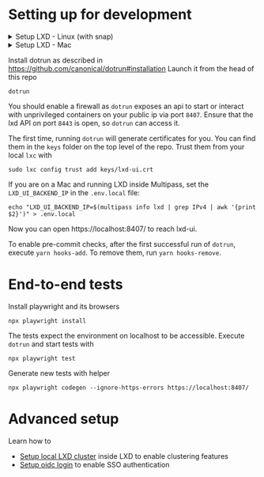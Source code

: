 # Setting up for development

<details>
  <summary>Setup LXD - Linux (with snap)</summary>
  <br/>
  <pre><code>snap install lxd
lxd init # can accept all defaults
lxc config set core.https_address "[::]:8443"</code></pre>
</details>

<details>
  <summary>Setup LXD - Mac</summary>
  <br/>

  > :warning: **VM instances cannot be created with LXC + Multipass on a Mac**. Nested virtualization is unsupported.

  First, if you have not already, you need to install [Homebrew](https://brew.sh/).

  Then install LXC client with brew:

  <pre><code>brew install lxc</code></pre>

  LXD cannot run natively on a Mac, so you need to connect LXC to a remote LXD server. You can set up one inside a Multipass instance. [How to install Multipass on macOS - Using brew](https://multipass.run/docs/installing-on-macos#heading--use-brew)

  Once you have LXC and Multipass installed, we can create a Multipass instance where we will run the LXD daemon:

  <pre><code># launch a new instance called "lxd" with 2 CPUs, 4G memory, and 50G of disk space - gauge these values as you prefer
multipass launch -n lxd -c 2 -m 4G -d 50G</code></pre>

  If you get the `Launched: lxd` output, it means that the command succeeded. We can now launch a shell into the newly created instance:

  <pre><code>multipass shell lxd</code></pre>

  You should be greeted with the Ubuntu shell login message `Welcome to Ubuntu ...`. Make sure the latest version of LXD is installed:

  <pre><code>sudo snap refresh lxd --channel=latest/stable</code></pre>

  This command will either output `snap "lxd" has no updates available` or update lxd to the latest stable version.

  Initialise LXD - replace `your-password` with a password of your choice - and then close the multipass shell:

  <pre><code>sudo lxd init --auto --trust-password your-password --network-address '[::]'
exit</code></pre>

  Connect the LXD server in Multipass to the local LXC. In a terminal on your Mac, run:

  <pre><code>lxc remote add default $(multipass info lxd | grep IPv4 | awk '{print $2}') --password your-password --accept-certificate</code></pre>

  (replace `your-password` with the password you selected before)

  You should get a message saying: `Client certificate now trusted by server: default`

  Switch the remote to the `default` server that we have just added:

  <pre><code>lxc remote switch default</code></pre>

  Launch an instance with the lxc command on your Mac:

  <pre><code>lxc launch ubuntu:jammy test-jammy</code></pre>

  If this succeeds, the setup of LXC and LXD is complete. Finally, expose the API on port 8443:

  <pre><code>lxc config set core.https_address "[::]:8443"</code></pre>
</details>

Install dotrun as described in https://github.com/canonical/dotrun#installation Launch it from the head of this repo

    dotrun

You should enable a firewall as `dotrun` exposes an api to start or interact with unprivileged containers on your public
ip via port `8407`. Ensure that the lxd API on port `8443` is open, so `dotrun` can access it.

The first time, running `dotrun` will generate certificates for you. You can find them in the `keys` folder on the top level of
the repo. Trust them from your local `lxc` with

    sudo lxc config trust add keys/lxd-ui.crt

If you are on a Mac and running LXD inside Multipass, set the `LXD_UI_BACKEND_IP` in the `.env.local` file:

    echo "LXD_UI_BACKEND_IP=$(multipass info lxd | grep IPv4 | awk '{print $2}')" > .env.local

Now you can open https://localhost:8407/ to reach lxd-ui.

To enable pre-commit checks, after the first successful run of `dotrun`, execute `yarn hooks-add`. To remove them, run `yarn hooks-remove`.

# End-to-end tests

Install playwright and its browsers

    npx playwright install

The tests expect the environment on localhost to be accessible. Execute `dotrun` and start tests with

    npx playwright test

Generate new tests with helper

    npx playwright codegen --ignore-https-errors https://localhost:8407/

# Advanced setup

Learn how to 
- [Setup local LXD cluster](https://github.com/canonical/lxd-ui/wiki/Setup-local-LXD-cluster) inside LXD to enable clustering features
- [Setup oidc login](https://github.com/canonical/lxd-ui/wiki/Setup-oidc-login) to enable SSO authentication

